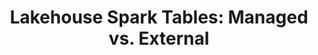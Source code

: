---
id: 17-spark-tables-managed-vs-external
title: "Lakehouse Spark Tables: Managed vs. External" 
imgalt: "Lakehouse Spark Tables: Managed vs. External"
---